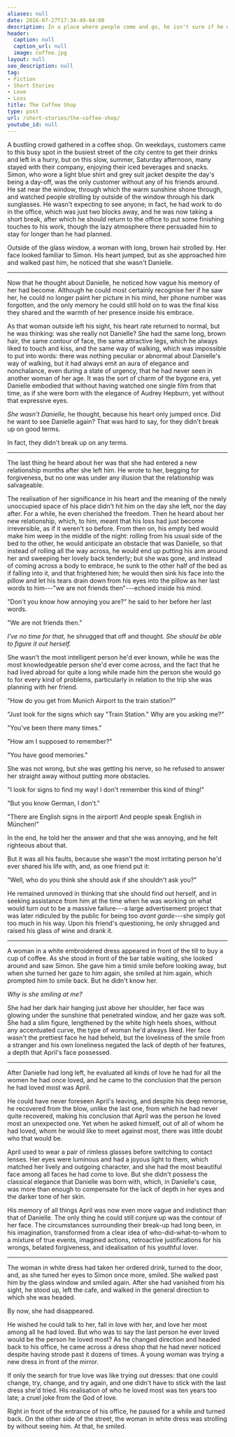 ```yaml
---
aliases: null
date: 2016-07-27T17:34:49-04:00
description: In a place where people come and go, he isn't sure if he wants to bump into her
header:
  caption: null
  caption_url: null
  image: coffee.jpg
layout: null
seo_description: null
tag:
- Fiction
- Short Stories
- Love
- Loss
title: The Coffee Shop
type: post
url: /short-stories/the-coffee-shop/
youtube_id: null
---
```


A bustling crowd gathered in a coffee shop. On weekdays, customers came to this busy spot in the busiest street of the city centre to get their drinks and left in a hurry, but on this slow, summer, Saturday afternoon, many stayed with their company, enjoying their iced beverages and snacks. Simon, who wore a light blue shirt and grey suit jacket despite the day's being a day-off, was the only customer without any of his friends around. He sat near the window, through which the warm sunshine shone through, and watched people strolling by outside of the window through his dark sunglasses. He wasn't expecting to see anyone; in fact, he had work to do in the office, which was just two blocks away, and he was now taking a short break, after which he should return to the office to put some finishing touches to his work, though the lazy atmosphere there persuaded him to stay for longer than he had planned.

Outside of the glass window, a woman with long, brown hair strolled by. Her face looked familiar to Simon. His heart jumped, but as she approached him and walked past him, he noticed that she wasn't Danielle.

***

Now that he thought about Danielle, he noticed how vague his memory of her had become. Although he could most certainly recognise her if he saw her, he could no longer paint her picture in his mind, her phone number was forgotten, and the only memory he could still hold on to was the final kiss they shared and the warmth of her presence inside his embrace.

As that woman outside left his sight, his heart rate returned to normal, but he was thinking: was she really not Danielle? She had the same long, brown hair, the same contour of face, the same attractive legs, which he always liked to touch and kiss, and the same way of walking, which was impossible to put into words: there was nothing peculiar or abnormal about Danielle's way of walking, but it had always emit an aura of elegance and nonchalance, even during a state of urgency, that he had never seen in another woman of her age. It was the sort of charm of the bygone era, yet Danielle embodied that without having watched one single film from that time, as if she were born with the elegance of Audrey Hepburn, yet without that expressive eyes.

*She wasn't Danielle,* he thought, because his heart only jumped once. Did he want to see Danielle again? That was hard to say, for they didn't break up on good terms.

In fact, they didn't break up on any terms.

***

The last thing he heard about her was that she had entered a new relationship months after she left him. He wrote to her, begging for forgiveness, but no one was under any illusion that the relationship was salvageable.

The realisation of her significance in his heart and the meaning of the newly unoccupied space of his place didn't hit him on the day she left, nor the day after. For a while, he even cherished the freedom. Then he heard about her new relationship, which, to him, meant that his loss had just become irreversible, as if it weren't so before. From then on, his empty bed would make him weep in the middle of the night: rolling from his usual side of the bed to the other, he would anticipate an obstacle that was Danielle, so that instead of rolling all the way across, he would end up putting his arm around her and sweeping her lovely back tenderly; but she was gone, and instead of coming across a body to embrace, he sunk to the other half of the bed as if falling into it, and that frightened him; he would then sink his face into the pillow and let his tears drain down from his eyes into the pillow as her last words to him---"we are not friends then"---echoed inside his mind.

"Don't you know how annoying you are?" he said to her before her last words.

"We are not friends then."

*I've no time for that,* he shrugged that off and thought. *She should be able to figure it out herself.*

She wasn't the most intelligent person he'd ever known, while he was the most knowledgeable person she'd ever come across, and the fact that he had lived abroad for quite a long while made him the person she would go to for every kind of problems, particularly in relation to the trip she was planning with her friend.

"How do you get from Munich Airport to the train station?"

"Just look for the signs which say "Train Station." Why are you asking me?"

"You've been there many times."

"How am I supposed to remember?"

"You have good memories."

She was not wrong, but she was getting his nerve, so he refused to answer her straight away without putting more obstacles.

"I look for signs to find my way! I don't remember this kind of thing!"

"But you know German, I don't."

"There are English signs in the airport! And people speak English in München!"

In the end, he told her the answer and that she was annoying, and he felt righteous about that.

But it was all his faults, because she wasn't the most irritating person he'd ever shared his life with, and, as one friend put it:

"Well, who do you think she should ask if she shouldn't ask you?"

He remained unmoved in thinking that she should find out herself, and in seeking assistance from him at the time when he was working on what would turn out to be a massive failure---a large advertisement project that was later ridiculed by the public for being too *avant garde*---she simply got too much in his way. Upon his friend's questioning, he only shrugged and raised his glass of wine and drank it.

***

A woman in a white embroidered dress appeared in front of the till to buy a cup of coffee. As she stood in front of the bar table waiting, she looked around and saw Simon. She gave him a timid smile before looking away, but when she turned her gaze to him again, she smiled at him again, which prompted him to smile back. But he didn't know her.

*Why is she smiling at me?*

She had her dark hair hanging just above her shoulder, her face was glowing under the sunshine that penetrated window, and her gaze was soft. She had a slim figure, lengthened by the white high heels shoes, without any accentuated curve, the type of woman he'd always liked. Her face wasn't the prettiest face he had beheld, but the loveliness of the smile from a stranger and his own loneliness negated the lack of depth of her features, a depth that April's face possessed.

***

After Danielle had long left, he evaluated all kinds of love he had for all the women he had once loved, and he came to the conclusion that the person he had loved most was April.

He could have never foreseen April's leaving, and despite his deep remorse, he recovered from the blow, unlike the last one, from which he had never quite recovered, making his conclusion that April was the person he loved most an unexpected one. Yet when he asked himself, out of all of whom he had loved, whom he would like to meet against most, there was little doubt who that would be.

April used to wear a pair of rimless glasses before switching to contact lenses. Her eyes were luminous and had a joyous light to them, which matched her lively and outgoing character, and she had the most beautiful face among all faces he had come to love. But she didn't possess the classical elegance that Danielle was born with, which, in Danielle's case, was more than enough to compensate for the lack of depth in her eyes and the darker tone of her skin.

His memory of all things April was now even more vague and indistinct than that of Danielle. The only thing he could still conjure up was the contour of her face. The circumstances surrounding their break-up had long been, in his imagination, transformed from a clear idea of who-did-what-to-whom to a mixture of true events, imagined actions, retroactive justifications for his wrongs, belated forgiveness, and idealisation of his youthful lover.

***

The woman in white dress had taken her ordered drink, turned to the door, and, as she tuned her eyes to Simon once more, smiled. She walked past him by the glass window and smiled again. After she had vanished from his sight, he stood up, left the cafe, and walked in the general direction to which she was headed.

By now, she had disappeared.

He wished he could talk to her, fall in love with her, and love her most among all he had loved. But who was to say the last person he ever loved would be the person he loved most? As he changed direction and headed back to his office, he came across a dress shop that he had never noticed despite having strode past it dozens of times. A young woman was trying a new dress in front of the mirror.

If only the search for true love was like trying out dresses: that one could change, try, change, and try again, and one didn't have to stick with the last dress she'd tried. His realisation of who he loved most was ten years too late; a cruel joke from the God of love.

Right in front of the entrance of his office, he paused for a while and turned back. On the other side of the street, the woman in white dress was strolling by without seeing him. At that, he smiled.
